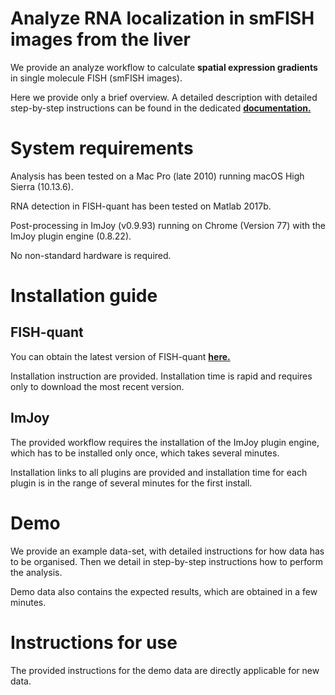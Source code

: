 # Analyze RNA localization in smFISH images from the liver
We provide an analyze workflow to calculate **spatial expression gradients**
in single molecule FISH (smFISH images).

Here we provide only a brief overview. A detailed description
with detailed step-by-step instructions can be found in the dedicated
<a href="https://muellerflorian.github.io/walesky-rna-loc-liver/" target="_blank">**documentation.**</a>


# System requirements
Analysis has been tested on a Mac Pro (late 2010) running macOS High Sierra (10.13.6).

RNA detection in FISH-quant has been tested on Matlab 2017b.

Post-processing in ImJoy (v0.9.93) running on Chrome (Version 77) with the
ImJoy plugin engine (0.8.22).

No non-standard hardware is required.


# Installation guide

## FISH-quant
You can obtain the latest version of FISH-quant
<a href="https://bitbucket.org/muellerflorian/fish_quant" target="_blank">**here.**</a>

Installation instruction are provided. Installation time is rapid and requires only
to download the most recent version.

## ImJoy
The provided workflow requires the installation of the ImJoy plugin engine, which
has to be installed only once, which takes several minutes.

Installation links to all plugins are provided and installation time for each plugin
is in the range of several minutes for the first install.

# Demo
We provide an example data-set, with detailed instructions for how
data has to be organised. Then we detail in step-by-step instructions how to
perform the analysis.

Demo data also contains the expected results, which are obtained
in a few minutes.

# Instructions for use
The provided instructions for the demo data are directly applicable for new data.
